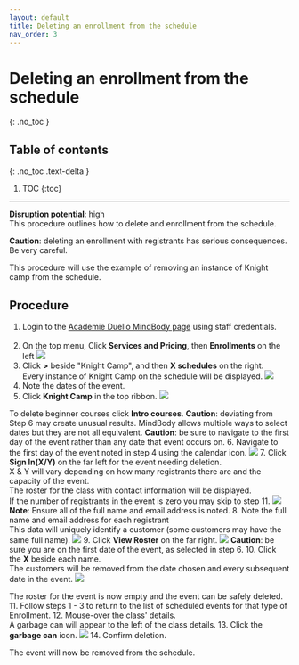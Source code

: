 ```yaml
---
layout: default
title: Deleting an enrollment from the schedule
nav_order: 3
---
```


# Deleting an enrollment from the schedule
{: .no_toc }

## Table of contents
{: .no_toc .text-delta }

1. TOC
{:toc}
---
**Disruption potential**: high  
This procedure outlines how to delete and enrollment from the schedule.
 
**Caution**: deleting an enrollment with registrants has serious consequences. Be very careful.

This procedure will use the example of removing an instance of Knight camp from the schedule.

## Procedure

1. Login to the [Academie Duello MindBody page](https://clients.mindbodyonline.com/LoginLaunch?studioid=154406) using staff credentials. <br><br>
2. On the top menu, Click **Services and Pricing**, then **Enrollments** on the left
[<img src="http://github.com/clintonbf/Lynns-and-Clints-doc-project/blob/gh-pages/assets/images/create-event-2.png" />](http://github.com/clintonbf/Lynns-and-Clints-doc-project/blob/gh-pages/assets/images/create-event-2.png)
3. Click **>** beside "Knight Camp", and then **X schedules** on the right.  
Every instance of Knight Camp on the schedule will be displayed.
[<img src="http://github.com/clintonbf/Lynns-and-Clints-doc-project/blob/gh-pages/assets/images/create-event-3.png" />](http://github.com/clintonbf/Lynns-and-Clints-doc-project/blob/gh-pages/assets/images/create-event-3.png)
4. Note the dates of the event.
5. Click **Knight Camp** in the top ribbon.
[<img src="http://github.com/clintonbf/Lynns-and-Clints-doc-project/blob/gh-pages/assets/images/delete-event-5.png" />](http://github.com/clintonbf/Lynns-and-Clints-doc-project/blob/gh-pages/assets/images/delete-event-5.png)

To delete beginner courses click **Intro courses**.
**Caution**: deviating from Step 6 may create unusual results. MindBody allows multiple ways to select dates but they are not all equivalent.
**Caution**: be sure to navigate to the first day of the event rather than any date that event occurs on.
6. Navigate to the first day of the event noted in step 4 using the calendar icon.
[<img src="http://github.com/clintonbf/Lynns-and-Clints-doc-project/blob/gh-pages/assets/images/delete-event-6.png" />](http://github.com/clintonbf/Lynns-and-Clints-doc-project/blob/gh-pages/assets/images/delete-event-6.png)
7. Click **Sign In(X/Y)** on the far left for the event needing deletion.  
X & Y will vary depending on how many registrants there are and the capacity of the event.  
The roster for the class with contact information will be displayed.  
If the number of registrants in the event is zero you may skip to step 11.
[<img src="http://github.com/clintonbf/Lynns-and-Clints-doc-project/blob/gh-pages/assets/images/delete-event-7.png" />](http://github.com/clintonbf/Lynns-and-Clints-doc-project/blob/gh-pages/assets/images/delete-event-7.png)
**Note**: Ensure all of the full name and email address is noted.
8. Note the full name and email address for each registrant  
This data will uniquely identify a customer (some customers may have the same full name).
[<img src="http://github.com/clintonbf/Lynns-and-Clints-doc-project/blob/gh-pages/assets/images/delete-event-8.png" />](http://github.com/clintonbf/Lynns-and-Clints-doc-project/blob/gh-pages/assets/images/delete-event-8.png)
9. Click **View Roster** on the far right.
[<img src="http://github.com/clintonbf/Lynns-and-Clints-doc-project/blob/gh-pages/assets/images/delete-event-9.png" />](http://github.com/clintonbf/Lynns-and-Clints-doc-project/blob/gh-pages/assets/images/delete-event-9.png)
**Caution**: be sure you are on the first date of the event, as selected in step 6.
10. Click the **X** beside each name.  
The customers will be removed from the date chosen and every subsequent date in the event.
[<img src="http://github.com/clintonbf/Lynns-and-Clints-doc-project/blob/gh-pages/assets/images/delete-event-10.png" />](http://github.com/clintonbf/Lynns-and-Clints-doc-project/blob/gh-pages/assets/images/delete-event-10.png)
  
The roster for the event is now empty and the event can be safely deleted.
11. Follow steps 1 - 3 to return to the list of scheduled events for that type of Enrollment.
12. Mouse-over the class' details.  
A garbage can will appear to the left of the class details.
13. Click the **garbage can** icon.
![](http://github.com/clintonbf/Lynns-and-Clints-doc-project/blob/gh-pages/assets/images/block-copy-delete-1.png?raw=true)
14. Confirm deletion.

The event will now be removed from the schedule.
